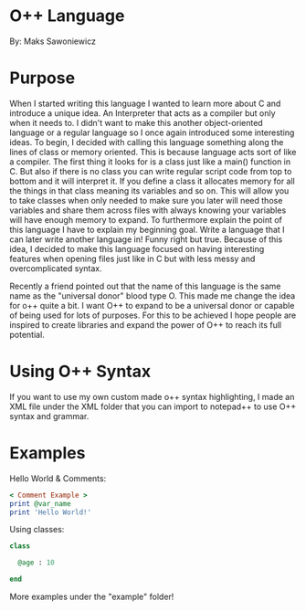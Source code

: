 # O++ Language
By: Maks Sawoniewicz

# Purpose

When I started writing this language I wanted to learn more about C and introduce a unique idea. An Interpreter that acts as a compiler but only when it needs to. I didn't want to make this another object-oriented language or a regular language so I once again introduced some interesting ideas. To begin, I decided with calling this language something along the lines of class or memory oriented. This is because language acts sort of like a compiler. The first thing it looks for is a class just like a main() function in C. But also if there is no class you can write regular script code from top to bottom and it will interpret it. If you define a class it allocates memory for all the things in that class meaning its variables and so on. This will allow you to take classes when only needed to make sure you later will need those variables and share them across files with always knowing your variables will have enough memory to expand. To furthermore explain the point of this language I have to explain my beginning goal. Write a language that I can later write another language in! Funny right but true. Because of this idea, I decided to make this language focused on having interesting features when opening files just like in C but with less messy and overcomplicated syntax.

Recently a friend pointed out that the name of this language is the same name as the "universal donor" blood type O. This made me change the idea for o++ quite a bit. I want O++ to expand to be a universal donor or capable of being used for lots of purposes. For this to be achieved I hope people are inspired to create libraries and expand the power of O++ to reach its full potential.

# Using O++ Syntax
If you want to use my own custom made o++ syntax highlighting, I made an XML file under the XML folder that you can import to notepad++ to use O++ syntax and grammar.

# Examples

Hello World & Comments:
```ruby
< Comment Example >
print @var_name
print 'Hello World!'
```
Using classes:
```ruby
class

  @age : 10

end
``` 
More examples under the "example" folder!
